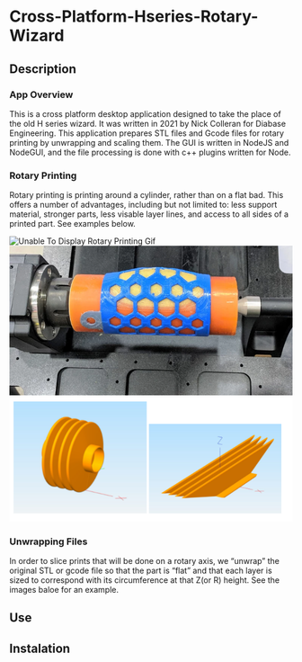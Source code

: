 # Cross-Platform-Hseries-Rotary-Wizard

## Description
### App Overview
This is a cross platform desktop application designed to take the place of the old H series wizard. It was written in 2021 by Nick Colleran for Diabase Engineering.
This application prepares STL files and Gcode files for rotary printing by unwrapping and scaling them. The GUI is written in NodeJS and NodeGUI, and the file processing is done with c++ plugins written for Node.
### Rotary Printing
Rotary printing is printing around a cylinder, rather than on a flat bad. This offers a number of advantages, including but not limited to: less support material, stronger parts, less visable layer lines, and access to all sides of a printed part. See examples below.

![Unable To Display Rotary Printing Gif][RotaryGif]
![Unable To Display Rotary Printing Image][RotaryImage]
![Unable To Display Unwrapping Image][UnwrappingImage]

### Unwrapping Files
In order to slice prints that will be done on a rotary axis, we “unwrap” the original STL or gcode file so that the part is “flat” and that each layer is sized to correspond with its circumference at that Z(or R) height. See the images baloe for an example. 

## Use

## Instalation


[RotaryGif]: https://github.com/diabase/Cross-Platform-Hseries-Rotary-Wizard/blob/main/ReadMeImages/rotaryPrinting.gif
[RotaryImage]: https://github.com/diabase/Cross-Platform-Hseries-Rotary-Wizard/blob/main/ReadMeImages/Rotary.webp
[UnwrappingImage]: https://github.com/diabase/Cross-Platform-Hseries-Rotary-Wizard/blob/main/ReadMeImages/UnwrappingImage.PNG
